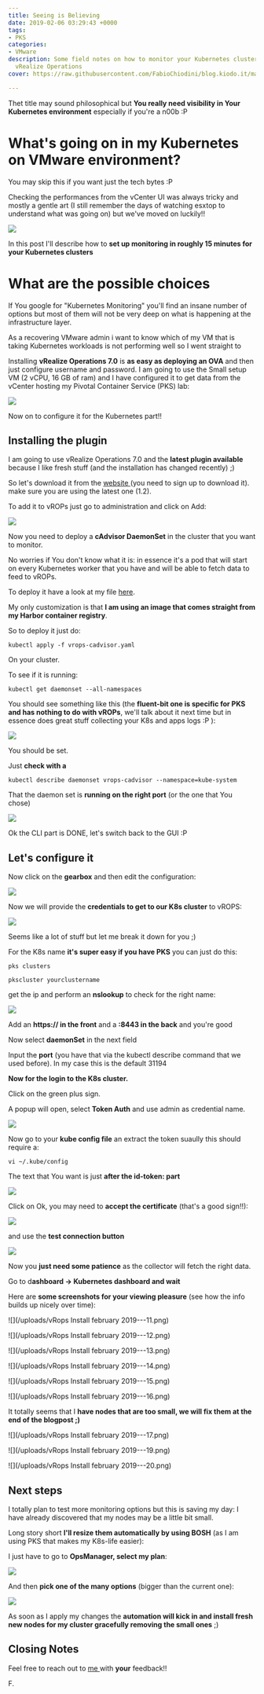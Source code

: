 ```yaml
---
title: Seeing is Believing
date: 2019-02-06 03:29:43 +0000
tags:
- PKS
categories:
- VMware
description: Some field notes on how to monitor your Kubernetes cluster with VMware
  vRealize Operations
cover: https://raw.githubusercontent.com/FabioChiodini/blog.kiodo.it/master/images/DogEye.jpg

---
```

Thet title may sound philosophical but **You really need visibility in Your Kubernetes environment** especially if you're a n00b :P

# What's going on in my Kubernetes on VMware environment?

You may skip this if you want just the tech bytes :P

Checking the performances from the vCenter UI was always tricky and mostly a gentle art (I still remember the days of watching esxtop to understand what was going on) but we've moved on luckily!!

![](/uploads/esxtop2.jpg)

In this post I'll describe how to **set up monitoring in roughly 15 minutes for your Kubernetes clusters**

# What are the possible choices

If You google for "Kubernetes Monitoring" you'll find an insane number of options but most of them will not be very deep on what is happening at the infrastructure layer.

As a recovering VMware admin i want to know which of my VM that is taking Kubernetes workloads is not performing well so I went straight to

Installing **vRealize Operations 7.0** is **as easy as deploying an OVA** and then just configure username and password. I am going to use the Small setup VM (2 vCPU, 16 GB of ram) and I have configured it to get data from the vCenter hosting my Pivotal Container Service (PKS) lab:

![](/uploads/vc-flyconfig.png)

Now on to configure it for the Kubernetes part!!

## Installing the plugin

I am going to use vRealize Operations 7.0 and the **latest plugin available** because I like fresh stuff (and the installation has changed recently) ;)

So let's download it from the [website ](https://marketplace.vmware.com/vsx/solutions/vrealize-operations-management-pack-for-container-monitoring?ref=related)(you need to sign up to download it). make sure you are using the latest one (1.2).

To add it to vROPs just go to administration and click on Add:

![](/uploads/adminsolution.png)

Now you need to deploy a **cAdvisor DaemonSet** in the cluster that you want to monitor.

No worries if You don't know what it is: in essence it's a pod that will start on every Kubernetes worker that you have and will be able to fetch data to feed to vROPs.

To deploy it have a look at my file [here](https://github.com/FabioChiodini/kiodo-pks-test/blob/master/vrops/vrops-cadvisor.yaml).

My only customization is that **I am using an image that comes straight from my Harbor container registry**.

So to deploy it just do:

    kubectl apply -f vrops-cadvisor.yaml

On your cluster.

To see if it is running:

    kubectl get daemonset --all-namespaces

You should see something like this (the **fluent-bit one is specific for PKS and has nothing to do with vROPs**, we'll talk about it next time but in essence does great stuff collecting your K8s and apps logs :P ):

![](/uploads/kubeds.png)

You should be set.

Just **check with a**

    kubectl describe daemonset vrops-cadvisor --namespace=kube-system

That the daemon set is **running on the right port** (or the one that You chose)

![](/uploads/kubeds2.png)

Ok the CLI part is DONE, let's switch back to the GUI :P

## Let's configure it

Now click on the **gearbox** and then edit the configuration:

![](/uploads/geark8.png)

Now we will provide the **credentials to get to our K8s cluster** to vROPS:

![](/uploads/gearconfig.png)

Seems like a lot of stuff but let me break it down for you ;)

For the K8s name **it's super easy if you have PKS** you can just do this:

    pks clusters
    
    pkscluster yourclustername

get the ip and perform an **nslookup** to check for the right name:

![](/uploads/PKSCLI2.png)

Add an **https:// in the front** and a **:8443 in the back** and you're good

Now select **daemonSet** in the next field

Input the **port** (you have that via the kubectl describe command that we used before). In my case this is the default 31194

**Now for the login to the K8s cluster.**

Click on the green plus sign.

A popup will open, select **Token Auth** and use admin as credential name.

![](/uploads/tokenpks.png)

Now go to your **kube config file** an extract the token suaully this should require a:

    vi ~/.kube/config

The text that You want is just **after the id-token: part**

![](/uploads/tokenscreen.png)

Click on Ok, you may need to **accept the certificate** (that's a good sign!!):

![](/uploads/certificateacce.png)

and use the **test connection button**

![](/uploads/testconn.png)

Now you **just need some patience** as the collector will fetch the right data.

Go to d**ashboard -> Kubernetes dashboard and wait**

Here are **some screenshots for your viewing pleasure** (see how the info builds up nicely over time):

![](/uploads/vRops Install february 2019---11.png)

![](/uploads/vRops Install february 2019---12.png)

![](/uploads/vRops Install february 2019---13.png)

![](/uploads/vRops Install february 2019---14.png)

![](/uploads/vRops Install february 2019---15.png)

![](/uploads/vRops Install february 2019---16.png)

It totally seems that I **have nodes that are too small, we will fix them at the end of the blogpost ;)**

![](/uploads/vRops Install february 2019---17.png)

![](/uploads/vRops Install february 2019---19.png)

![](/uploads/vRops Install february 2019---20.png)

## **Next steps**

I totally plan to test more monitoring options but this is saving my day: I have already discovered that my nodes may be a little bit small.

Long story short **I'll resize them automatically by using BOSH** (as I am using PKS that makes my K8s-life easier):

I just have to go to **OpsManager, select my plan**:

![](/uploads/BOSHFTW.png)

And then **pick one of the many options** (bigger than the current one):

![](/uploads/Choicsemany.png)

As soon as I apply my changes the **automation will kick in and install fresh new nodes for my cluster gracefully removing the small ones** ;)

## Closing Notes

Feel free to reach out to [me ](@FabioChiodini)with **your** feedback!!

F.